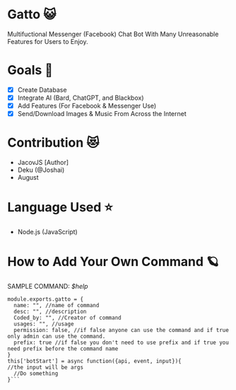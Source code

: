 # Gatto 😺
Multifuctional Messenger (Facebook) Chat Bot With Many Unreasonable Features for Users to Enjoy.

# Goals 🚀
- [x] Create Database
- [x] Integrate AI (Bard, ChatGPT, and Blackbox)
- [x] Add Features (For Facebook & Messenger Use)
- [x] Send/Download Images & Music From Across the Internet  

# Contribution 😻
- JacovJS [Author]
- Deku (@Joshai)
- August

# Language Used ⭐
- Node.js (JavaScript)
  
# How to Add Your Own Command 🪐
SAMPLE COMMAND: _$help_
```//The command will not work if something is missing in the code (ex: desc: "")
module.exports.gatto = {
  name: "", //name of command
  desc: "", //description 
  Coded_by: "", //Creator of command
  usages: "", //usage
  permission: false, //if false anyone can use the command and if true only admin can use the command.
  prefix: true //if false you don't need to use prefix and if true you need prefix before the command name 
}
this['botStart'] = async function({api, event, input}){
//the input will be args
  //Do something
}```

